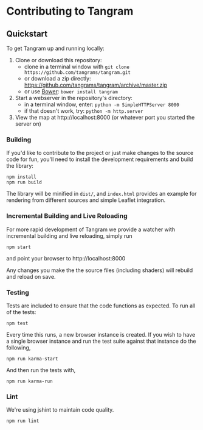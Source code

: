 # Contributing to Tangram

## Quickstart

To get Tangram up and running locally:

1. Clone or download this repository:
  	- clone in a terminal window with `git clone https://github.com/tangrams/tangram.git`
  	- or download a zip directly: https://github.com/tangrams/tangram/archive/master.zip
  	- or use [Bower](http://bower.io/): `bower install tangram`
2. Start a webserver in the repository's directory:
  	- in a terminal window, enter: `python -m SimpleHTTPServer 8000`
  	- if that doesn't work, try: `python -m http.server`
3. View the map at http://localhost:8000 (or whatever port you started the server on)

### Building

If you'd like to contribute to the project or just make changes to the source code for fun, you'll need to install the development requirements and build the library:

```shell
npm install
npm run build
```

The library will be minified in `dist/`, and `index.html` provides an example for rendering from different sources and simple Leaflet integration.

### Incremental Building and Live Reloading

For more rapid development of Tangram we provide a watcher with incremental building and live reloading, simply run

```
npm start
```

and point your browser to http://localhost:8000

Any changes you make the the source files (including shaders) will rebuild and reload on save.

### Testing

Tests are included to ensure that the code functions as expected. To run all of the tests:

```shell
npm test
```

Every time this runs, a new browser instance is created. If you wish to have a single browser instance and run the test suite against that instance do the following,

```shell
npm run karma-start
```

And then run the tests with,

```shell
npm run karma-run
```

### Lint
We're using jshint to maintain code quality.

```shell
npm run lint
```

